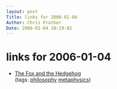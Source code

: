 ```yaml
---
layout: post
Title: links for 2006-01-04  
Author: Chris Prather
Date: 2006-01-04 10:19:02
---
```


# links for 2006-01-04
<ul class="delicious">
	<li>
		<div class="delicious-link"><a href="http://www.kheper.net/topics/typology/Fox_and_Hedgehog.html">The Fox and the Hedgehog</a></div>
		<div class="delicious-tags">(tags: <a href="http://del.icio.us/perigrin/philosophy">philosophy</a> <a href="http://del.icio.us/perigrin/metaphysics">metaphysics</a>)</div>
	</li>
</ul>

